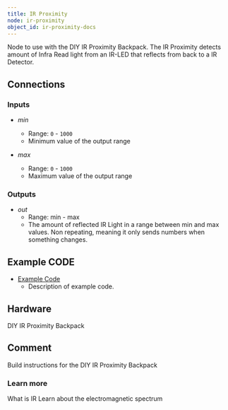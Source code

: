 ```yaml
---
title: IR Proximity
node: ir-proximity
object_id: ir-proximity-docs
---
```


Node to use with the DIY IR Proximity Backpack. The IR Proximity detects amount of Infra Read light from an IR-LED that reflects from back to a IR Detector.

## Connections

<div class="node-input-list" markdown="block">

### Inputs

- *min*
    - Range: `0` - `1000`
    - Minimum value of the output range

- *max*
    - Range: `0` - `1000`
    - Maximum value of the output range

</div>

<div class="node-output-list" markdown="block">

### Outputs

- *out*
    - Range: <span class='node-input'>min</span> - <span class='node-input'>max</span>
    - The amount of reflected IR Light in a range between <span class='node-input'>min</span> and <span class='node-input'>max</span> values. Non repeating, meaning it only sends numbers when something changes. 

</div>

## Example CODE

<div class="node-example-programs" markdown="block">

- [Example Code](http://code.quirkbot.com/program/XXXXXXXXXXXXXXXX "Go to Quirkbot CODE")
    - Description of example code.

</div>

## Hardware
DIY IR Proximity Backpack

## Comment
Build instructions for the DIY IR Proximity Backpack

### Learn more
What is IR Learn about the electromagnetic spectrum

